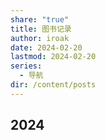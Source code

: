 ```yaml
---
share: "true"
title: 图书记录
author: iroak
date: 2024-02-20
lastmod: 2024-02-20
series:
  - 导航
dir: /content/posts
---
```


## 2024